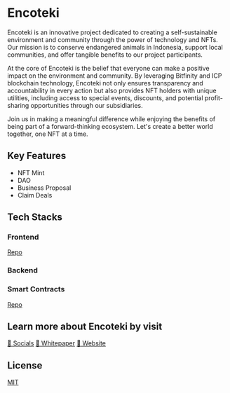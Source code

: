 # Encoteki

Encoteki is an innovative project dedicated to creating a self-sustainable environment and community through the power of technology and NFTs. Our mission is to conserve endangered animals in Indonesia, support local communities, and offer tangible benefits to our project participants.

At the core of Encoteki is the belief that everyone can make a positive impact on the environment and community. By leveraging Bitfinity and ICP blockchain technology, Encoteki not only ensures transparency and accountability in every action but also provides NFT holders with unique utilities, including access to special events, discounts, and potential profit-sharing opportunities through our subsidiaries.

Join us in making a meaningful difference while enjoying the benefits of being part of a forward-thinking ecosystem. Let's create a better world together, one NFT at a time.

## Key Features
- NFT Mint
- DAO
- Business Proposal
- Claim Deals

## Tech Stacks

### Frontend
[Repo](https://github.com/encoteki/nextjs-main)

### Backend

### Smart Contracts
[Repo](https://github.com/encoteki/scaffold-lisk-encoteki)

## Learn more about Encoteki by visit

[💬 Socials](https://msha.ke/encoteki)      [📃 Whitepaper](https://drive.google.com/drive/u/1/folders/12mX98DWzA1Qd5WtSQJFVkYJ2m-yoPr3F)      [🛜 Website](https://5d2yu-xaaaa-aaaae-abmba-cai.icp0.io/)

## License

[MIT](https://choosealicense.com/licenses/mit/)
